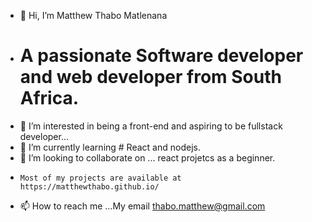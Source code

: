 - 👋 Hi, I’m Matthew Thabo Matlenana
-  # A passionate Software developer and web developer from South Africa.
- 👀 I’m interested in being a front-end and aspiring to be fullstack developer...
- 🌱 I’m currently learning # React and nodejs.
- 💞️ I’m looking to collaborate on ... react projetcs as a beginner.
-     Most of my projects are available at https://matthewthabo.github.io/
- 📫 How to reach me ...My email thabo.matthew@gmail.com 

<!---
MatthewThabo/MatthewThabo is a ✨ special ✨ repository because its `README.md` (this file) appears on your GitHub profile.
You can click the Preview link to take a look at your changes.
--->
